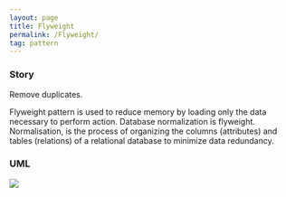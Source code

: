 ```yaml
---
layout: page
title: Flyweight
permalink: /Flyweight/
tag: pattern
---
```




### Story 

Remove duplicates.

Flyweight pattern is used to reduce memory by loading only the data necessary to perform action.
Database normalization is flyweight. Normalisation, is the process of organizing the columns (attributes) and tables (relations) of a relational database to minimize data redundancy.



### UML 
![]({{site.baseurl}}/assets/img/flyweight.png)

